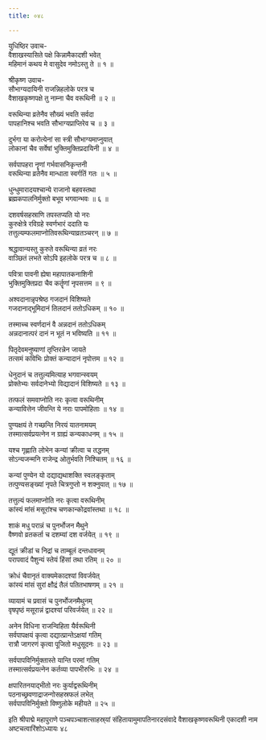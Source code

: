 ```yaml
---
title: ०४८

---
```

युधिष्ठिर उवाच-  
वैशाखस्यासिते पक्षे किन्नामैकादशी भवेत्  
महिमानं कथय मे वासुदेव नमोऽस्तु ते ॥ १ ॥


श्रीकृष्ण उवाच-  
सौभाग्यदायिनी राजन्निहलोके परत्र च  
वैशाखकृष्णपक्षे तु नाम्ना चैव वरूथिनी ॥ २ ॥


वरूथिन्या व्रतेनैव सौख्यं भवति सर्वदा  
पापहानिश्च भवति सौभाग्यप्राप्तिरेव च ॥ ३ ॥


दुर्भगा या करोत्येनां सा स्त्री सौभाग्यमाप्नुयात्  
लोकानां चैव सर्वेषां भुक्तिमुक्तिप्रदायिनी ॥ ४ ॥


सर्वपापहरा नॄणां गर्भवासनिकृन्तनी  
वरूथिन्या व्रतेनैव मान्धाता स्वर्गतिं गतः ॥ ५ ॥


धुन्धुमारादयश्चान्ये राजानो बहवस्तथा  
ब्रह्मकपालनिर्मुक्तो बभूव भगवान्भवः ॥ ६ ॥


दशवर्षसहस्राणि तपस्तप्यति यो नरः  
कुरुक्षेत्रे रविग्रहे स्वर्णभारं ददाति यः  
तत्तुल्यम्फलमाप्नोतिवरूथिन्याव्रतञ्चरन् ॥ ७ ॥


श्रद्धावान्यस्तु कुरुते वरूथिन्या व्रतं नरः  
वाञ्छितं लभते सोऽपि इहलोके परत्र च ॥ ८ ॥


पवित्रा पावनी ह्येषा महापातकनाशिनी  
भुक्तिमुक्तिप्रदा चैव कर्तॄणां नृपसत्तम ॥ ९ ॥


अश्वदानान्नृपश्रेष्ठ गजदानं विशिष्यते  
गजदानाद्भूमिदानं तिलदानं ततोऽधिकम् ॥ १० ॥


तस्माच्च स्वर्णदानं वै अन्नदानं ततोऽधिकम्  
अन्नदानात्परं दानं न भूतं न भविष्यति ॥ ११ ॥


पितृदेवमनुष्याणां तृप्तिरन्नेन जायते  
तत्समं कविभिः प्रोक्तं कन्यादानं नृपोत्तम ॥ १२ ॥


धेनुदानं च तत्तुल्यमित्याह भगवान्स्वयम्  
प्रोक्तेभ्यः सर्वदानेभ्यो विद्यादानं विशिष्यते ॥ १३ ॥


तत्फलं समवाप्नोति नरः कृत्वा वरूथिनीम्  
कन्यावित्तेन जीवन्ति ये नराः पापमोहिताः ॥ १४ ॥


पुण्यक्षयं ते गच्छन्ति निरयं यातनामयम्  
तस्मात्सर्वप्रयत्नेन न ग्राह्यं कन्यकाधनम् ॥ १५ ॥


यश्च गृह्णाति लोभेन कन्यां क्रीत्वा च तद्धनम्  
सोऽन्यजन्मनि राजेन्द्र ओतुर्भवति निश्चितम् ॥ १६ ॥


कन्यां पुण्येन यो दद्याद्यथाशक्ति स्वलङ्कृताम्  
तत्पुण्यसङ्ख्यां नृपते चित्रगुप्तो न शक्नुयात् ॥ १७ ॥


तत्तुल्यं फलमाप्नोति नरः कृत्वा वरूथिनीम्  
कांस्यं मांसं मसूरांश्च चणकान्कोद्रवांस्तथा ॥ १८ ॥


शाकं मधु परान्नं च पुनर्भोजन मैथुने  
वैष्णवो व्रतकर्ता च दशम्यां दश वर्जयेत् ॥ १९ ॥


द्यूतं क्रीडां च निद्रां च ताम्बूलं दन्तधावनम्  
परापवादं पैशुन्यं स्तेयं हिंसां तथा रतिम् ॥ २० ॥


क्रोधं चैवानृतं वाक्यमेकादश्यां विवर्जयेत्  
कांस्यं मांसं सुरां क्षौद्रं तैलं पतितभाषणम् ॥ २१ ॥


व्यायामं च प्रवासं च पुनर्भोजनमैथुनम्  
वृषपृष्ठं मसूरान्नं द्वादश्यां परिवर्जयेत् ॥ २२ ॥


अनेन विधिना राजन्विहिता यैर्वरूथिनी  
सर्वपापक्षयं कृत्वा दद्यात्प्रान्तेऽक्षयां गतिम्  
रात्रौ जागरणं कृत्वा पूजितो मधुसूदनः ॥ २३ ॥


सर्वपापविनिर्मुक्तास्ते यान्ति परमां गतिम्  
तस्मात्सर्वप्रयत्नेन कर्तव्या पापभीरुभिः ॥ २४ ॥


क्षपारितनयाद्भीतो नरः कुर्याद्वरूथिनीम्  
पठनाच्छ्रवणाद्राजन्गोसहस्रफलं लभेत्  
सर्वपापविनिर्मुक्तो विष्णुलोके महीयते ॥ २५ ॥


इति श्रीपाद्मे महापुराणे पञ्चपञ्चाशत्साहस्र्यां संहितायामुमापतिनारदसंवादे वैशाखकृष्णवरूथिनी एकादशी नाम अष्टचत्वारिंशोऽध्यायः ४८